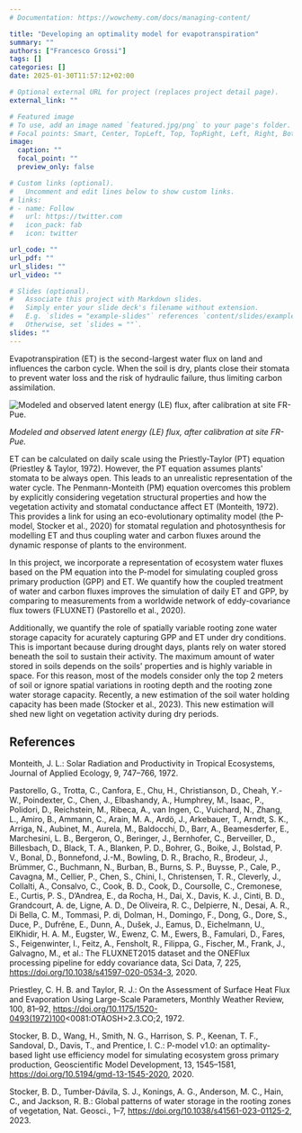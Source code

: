 ```yaml
---
# Documentation: https://wowchemy.com/docs/managing-content/

title: "Developing an optimality model for evapotranspiration"
summary: ""
authors: ["Francesco Grossi"]
tags: []
categories: []
date: 2025-01-30T11:57:12+02:00

# Optional external URL for project (replaces project detail page).
external_link: ""

# Featured image
# To use, add an image named `featured.jpg/png` to your page's folder.
# Focal points: Smart, Center, TopLeft, Top, TopRight, Left, Right, BottomLeft, Bottom, BottomRight.
image:
  caption: ""
  focal_point: ""
  preview_only: false

# Custom links (optional).
#   Uncomment and edit lines below to show custom links.
# links:
# - name: Follow
#   url: https://twitter.com
#   icon_pack: fab
#   icon: twitter

url_code: ""
url_pdf: ""
url_slides: ""
url_video: ""

# Slides (optional).
#   Associate this project with Markdown slides.
#   Simply enter your slide deck's filename without extension.
#   E.g. `slides = "example-slides"` references `content/slides/example-slides.md`.
#   Otherwise, set `slides = ""`.
slides: ""
---
```


Evapotranspiration (ET) is the second-largest water flux on land and influences the carbon cycle. When the soil is dry, plants close their stomata to prevent water loss and the risk of hydraulic failure, thus limiting carbon assimilation.

![Modeled and observed latent energy (LE) flux, after calibration at site FR-Pue.](etmodel.png)

*Modeled and observed latent energy (LE) flux, after calibration at site FR-Pue.*

ET can be calculated on daily scale using the Priestly-Taylor (PT) equation (Priestley & Taylor, 1972). However, the PT equation assumes plants' stomata to be always open. This leads to an unrealistic representation of the water cycle. The Penmann-Monteith (PM) equation overcomes this problem by explicitly considering vegetation structural properties and how the vegetation activity and stomatal conductance affect ET (Monteith, 1972). This provides a link for using an eco-evolutionary optimality model (the P-model, Stocker et al., 2020) for stomatal regulation and photosynthesis for modelling ET and thus coupling water and carbon fluxes around the dynamic response of plants to the environment.

In this project, we incorporate a representation of ecosystem water fluxes based on the PM equation into the P-model for simulating coupled gross primary production (GPP) and ET. We quantify how the coupled treatment of water and carbon fluxes improves the simulation of daily ET and GPP, by comparing to measurements from a worldwide network of eddy-covariance flux towers (FLUXNET) (Pastorello et al., 2020).

Additionally, we quantify the role of spatially variable rooting zone water storage capacity for acurately capturing GPP and ET under dry conditions. This is important because during drought days, plants rely on water stored beneath the soil to sustain their activity. The maximum amount of water stored in soils depends on the soils' properties and is highly variable in space. For this reason, most of the models consider only the top 2 meters of soil or ignore spatial variations in rooting depth and the rooting zone water storage capacity. Recently, a new estimation of the soil water holding capacity has been made (Stocker et al., 2023). This new estimation will shed new light on vegetation activity during dry periods.

## References

Monteith, J. L.: Solar Radiation and Productivity in Tropical Ecosystems, Journal of Applied Ecology, 9, 747–766, 1972.

Pastorello, G., Trotta, C., Canfora, E., Chu, H., Christianson, D., Cheah, Y.-W., Poindexter, C., Chen, J., Elbashandy, A., Humphrey, M., Isaac, P., Polidori, D., Reichstein, M., Ribeca, A., van Ingen, C., Vuichard, N., Zhang, L., Amiro, B., Ammann, C., Arain, M. A., Ardö, J., Arkebauer, T., Arndt, S. K., Arriga, N., Aubinet, M., Aurela, M., Baldocchi, D., Barr, A., Beamesderfer, E., Marchesini, L. B., Bergeron, O., Beringer, J., Bernhofer, C., Berveiller, D., Billesbach, D., Black, T. A., Blanken, P. D., Bohrer, G., Boike, J., Bolstad, P. V., Bonal, D., Bonnefond, J.-M., Bowling, D. R., Bracho, R., Brodeur, J., Brümmer, C., Buchmann, N., Burban, B., Burns, S. P., Buysse, P., Cale, P., Cavagna, M., Cellier, P., Chen, S., Chini, I., Christensen, T. R., Cleverly, J., Collalti, A., Consalvo, C., Cook, B. D., Cook, D., Coursolle, C., Cremonese, E., Curtis, P. S., D’Andrea, E., da Rocha, H., Dai, X., Davis, K. J., Cinti, B. D., Grandcourt, A. de, Ligne, A. D., De Oliveira, R. C., Delpierre, N., Desai, A. R., Di Bella, C. M., Tommasi, P. di, Dolman, H., Domingo, F., Dong, G., Dore, S., Duce, P., Dufrêne, E., Dunn, A., Dušek, J., Eamus, D., Eichelmann, U., ElKhidir, H. A. M., Eugster, W., Ewenz, C. M., Ewers, B., Famulari, D., Fares, S., Feigenwinter, I., Feitz, A., Fensholt, R., Filippa, G., Fischer, M., Frank, J., Galvagno, M., et al.: The FLUXNET2015 dataset and the ONEFlux processing pipeline for eddy covariance data, Sci Data, 7, 225, https://doi.org/10.1038/s41597-020-0534-3, 2020.

Priestley, C. H. B. and Taylor, R. J.: On the Assessment of Surface Heat Flux and Evaporation Using Large-Scale Parameters, Monthly Weather Review, 100, 81–92, https://doi.org/10.1175/1520-0493(1972)100<0081:OTAOSH>2.3.CO;2, 1972.

Stocker, B. D., Wang, H., Smith, N. G., Harrison, S. P., Keenan, T. F., Sandoval, D., Davis, T., and Prentice, I. C.: P-model v1.0: an optimality-based light use efficiency model for simulating ecosystem gross primary production, Geoscientific Model Development, 13, 1545–1581, https://doi.org/10.5194/gmd-13-1545-2020, 2020.

Stocker, B. D., Tumber-Dávila, S. J., Konings, A. G., Anderson, M. C., Hain, C., and Jackson, R. B.: Global patterns of water storage in the rooting zones of vegetation, Nat. Geosci., 1–7, https://doi.org/10.1038/s41561-023-01125-2, 2023.



